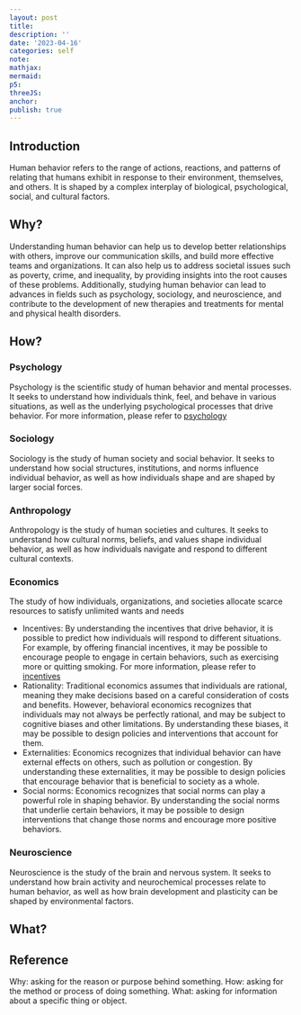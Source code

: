 ```yaml
---
layout: post
title:
description: ''
date: '2023-04-16'
categories: self
note:
mathjax:
mermaid:
p5:
threeJS:
anchor:
publish: true
---
```


## Introduction

Human behavior refers to the range of actions, reactions, and patterns of relating that humans exhibit in response to their environment, themselves, and others. It is shaped by a complex interplay of biological, psychological, social, and cultural factors.

## Why?

Understanding human behavior can help us to develop better relationships with others, improve our communication skills, and build more effective teams and organizations. It can also help us to address societal issues such as poverty, crime, and inequality, by providing insights into the root causes of these problems. Additionally, studying human behavior can lead to advances in fields such as psychology, sociology, and neuroscience, and contribute to the development of new therapies and treatments for mental and physical health disorders.

## How?

### Psychology

Psychology is the scientific study of human behavior and mental processes. It seeks to understand how individuals think, feel, and behave in various situations, as well as the underlying psychological processes that drive behavior. For more information, please refer to [psychology]({{site.baseurl}}/psychology/2023/03/17/psychology.html)

### Sociology

Sociology is the study of human society and social behavior. It seeks to understand how social structures, institutions, and norms influence individual behavior, as well as how individuals shape and are shaped by larger social forces.

### Anthropology

Anthropology is the study of human societies and cultures. It seeks to understand how cultural norms, beliefs, and values shape individual behavior, as well as how individuals navigate and respond to different cultural contexts.

### Economics

The study of how individuals, organizations, and societies allocate scarce resources to satisfy unlimited wants and needs
* Incentives: By understanding the incentives that drive behavior, it is possible to predict how individuals will respond to different situations. For example, by offering financial incentives, it may be possible to encourage people to engage in certain behaviors, such as exercising more or quitting smoking. For more information, please refer to [incentives]({{site.baseurl}}/economics/2023/04/16/incentive.html)
* Rationality: Traditional economics assumes that individuals are rational, meaning they make decisions based on a careful consideration of costs and benefits. However, behavioral economics recognizes that individuals may not always be perfectly rational, and may be subject to cognitive biases and other limitations. By understanding these biases, it may be possible to design policies and interventions that account for them.
* Externalities: Economics recognizes that individual behavior can have external effects on others, such as pollution or congestion. By understanding these externalities, it may be possible to design policies that encourage behavior that is beneficial to society as a whole.
* Social norms: Economics recognizes that social norms can play a powerful role in shaping behavior. By understanding the social norms that underlie certain behaviors, it may be possible to design interventions that change those norms and encourage more positive behaviors.

### Neuroscience

Neuroscience is the study of the brain and nervous system. It seeks to understand how brain activity and neurochemical processes relate to human behavior, as well as how brain development and plasticity can be shaped by environmental factors.

## What?

## Reference

Why: asking for the reason or purpose behind something.
How: asking for the method or process of doing something.
What: asking for information about a specific thing or object.
